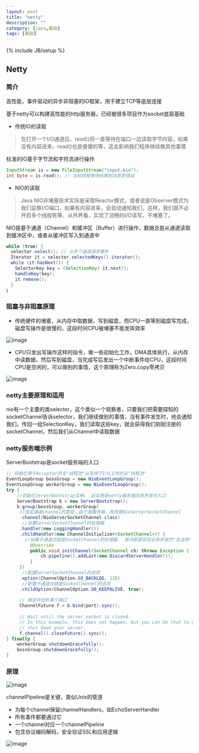 ```yaml
---
layout: post
title: "netty"
description: ""
category: [java,基础]
tags: [基础]
---
```

{% include JB/setup %}

## Netty

### 简介

高性能，事件驱动的异步非阻塞的IO框架，用于建立TCP等底层连接

基于netty可以构建高性能的http服务器，已经被很多项目作为socket底层基础

* 传统IO的读取

> 在打开一个I/O通道后，read()将一直等待在端口一边读取字节内容，如果没有内容进来，read()也是傻傻的等，这会影响我们程序继续做其他事情

标准的IO基于字节流和字符流进行操作

```java
InputStream is = new FileInputStream("input.bin");
int byte = is.read(); // 当前线程等待结果到达直至错误
```
* NIO的读取

> Java NIO非堵塞技术实际是采取Reactor模式，或者说是Observer模式为我们监察I/O端口，如果有内容进来，会自动通知我们，这样，我们就不必开启多个线程死等，从外界看，实现了流畅的I/O读写，不堵塞了。

NIO是基于通道（Channel）和缓冲区（Buffer）进行操作，数据总是从通道读取到缓冲区中，或者从缓冲区写入到通道中

```java
while (true) {
　selector.select(); // 从多个通道请求事件
　Iterator it = selector.selectedKeys().iterator();
　while (it.hasNext()) {
　　SelectorKey key = (SelectionKey) it.next();
　　handleKey(key);
　　it.remove();
　}
｝
```

### 阻塞与非阻塞原理

* 传统硬件的堵塞，从内存中取数据，写到磁盘，而CPU一直等到磁盘写完成，磁盘写操作是很慢的，这段时间CPU被堵塞不能发挥效率

![image](https://ws3.sinaimg.cn/mw690/87a42753ly1g2ies025foj20kw0cmdid.jpg)

* CPU只发出写操作这样的指令，做一些初始化工作，DMA具体执行，从内存中读数据，然后写到磁盘，当完成写后发出一个中断事件给CPU，这段时间CPU是空闲的，可以做别的事情，这个原理称为Zero.copy零拷贝

![image](https://wx3.sinaimg.cn/mw690/87a42753ly1g2ieuirmbrj20l20cewh0.jpg)

### netty主要原理和适用

nio有一个主要的类selector，这个类似一个观察者，只要我们把需要探知的socketChannel告诉selector，我们继续做别的事情，当有事件发生时，他会通知我们，传回一组SelectionKey，我们读取这些key，就会获得我们刚刚注册的socketChannel，然后我们从Channel中读取数据

### netty服务端示例

ServerBootstrap是socket服务端的入口

```java
// 初始化用于Acceptor的主"线程池"以及用于I/O工作的从"线程池"
EventLoopGroup bossGroup = new NioEventLoopGroup(); 
EventLoopGroup workerGroup = new NioEventLoopGroup();
try {
    //初始化ServerBootstrap实例， 此实例是netty服务端应用开发的入口
    ServerBootstrap b = new ServerBootstrap(); 
    b.group(bossGroup, workerGroup)　　
     //指定通道channel的类型，由于是服务端，故而是NioServerSocketChannel
     .channel(NioServerSocketChannel.class) 
      //设置ServerSocketChannel的处理器
     .handler(new LoggingHandler())   
     .childHandler(new ChannelInitializer<SocketChannel>() { 
       //设置子通道也就是SocketChannel的处理器， 其内部是实际业务开发的"主战场"
         @Override
         public void initChannel(SocketChannel ch) throws Exception {
             ch.pipeline().addLast(new DiscardServerHandler());
         }
     })
      //配置ServerSocketChannel的选项
     .option(ChannelOption.SO_BACKLOG, 128)   
      //配置子通道也就是SocketChannel的选项
     .childOption(ChannelOption.SO_KEEPALIVE, true); 
    
     // 绑定并侦听某个端口
     ChannelFuture f = b.bind(port).sync(); 
    
     // Wait until the server socket is closed.
     // In this example, this does not happen, but you can do that to gracefully
     // shut down your server.
     f.channel().closeFuture().sync();
} finally {
    workerGroup.shutdownGracefully();
    bossGroup.shutdownGracefully();
}
```

### 原理

![image](https://ws2.sinaimg.cn/mw690/87a42753ly1g2iig4l92mj20q60gwdi4.jpg)

channelPipeline是关键，类似Unix的管道

* 为每个channel保留channelHandlers，如EchoServerHandler
* 所有事件都要通过它
* 一个channel对应一个channelPipeline
* 包含协议编码解码，安全验证SSL和应用逻辑

![image](https://wx2.sinaimg.cn/mw690/87a42753ly1g2iix91lj3j212g0by0vi.jpg)

